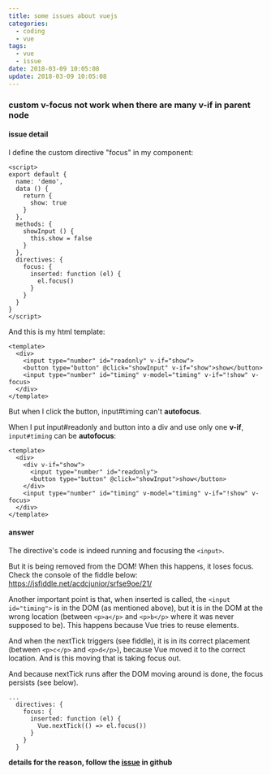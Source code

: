 ```yaml
---
title: some issues about vuejs
categories:
  - coding
  - vue
tags:
  - vue
  - issue
date: 2018-03-09 10:05:08
update: 2018-03-09 10:05:08
---
```


### custom v-focus not work when there are many v-if in parent node

#### issue detail

I define the custom directive "focus" in my component:

```
<script>
export default {
  name: 'demo',
  data () {
    return {
      show: true
    }
  },
  methods: {
    showInput () {
      this.show = false
    }
  },
  directives: {
    focus: {
      inserted: function (el) {
        el.focus()
      }
    }
  }
}
</script>
```

<!--more-->

And this is my html template:

```
<template>
  <div>
    <input type="number" id="readonly" v-if="show">
    <button type="button" @click="showInput" v-if="show">show</button>
    <input type="number" id="timing" v-model="timing" v-if="!show" v-focus>
  </div>
</template>
```

But when I click the button, input#timing can't **autofocus**.

When I put input#readonly and button into a div and use only one **v-if**, `input#timing` can be **autofocus**:

```
<template>
  <div>
    <div v-if="show">
      <input type="number" id="readonly">
      <button type="button" @click="showInput">show</button>
    </div>
    <input type="number" id="timing" v-model="timing" v-if="!show" v-focus>
  </div>
</template>
```

#### answer

The directive's code is indeed running and focusing the `<input>`.

But it is being removed from the DOM! When this happens, it loses focus.
Check the console of the fiddle below: https://jsfiddle.net/acdcjunior/srfse9oe/21/

Another important point is that, when inserted is called, the `<input id="timing">` is in the DOM (as mentioned above),
but it is in the DOM at the wrong location (between `<p>a</p>` and `<p>b</p>` where it was never supposed to be).
This happens because Vue tries to reuse elements.

And when the nextTick triggers (see fiddle), it is in its correct placement (between `<p>c</p>` and `<p>d</p>`),
because Vue moved it to the correct location. And is this moving that is taking focus out.

And because nextTick runs after the DOM moving around is done, the focus persists (see below).

```
...
  directives: {
    focus: {
      inserted: function (el) {
        Vue.nextTick(() => el.focus())
      }
    }
  }
```

**details for the reason, follow the [issue](https://github.com/vuejs/vue/issues/7761) in github**
